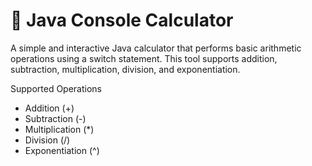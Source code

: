 # 🧮 Java Console Calculator
A simple and interactive Java calculator that performs basic arithmetic operations using a switch statement. This tool supports addition, subtraction, multiplication, division, and exponentiation.

Supported Operations
- Addition (+)
- Subtraction (-)
- Multiplication (*)
- Division (/)
- Exponentiation (^)
